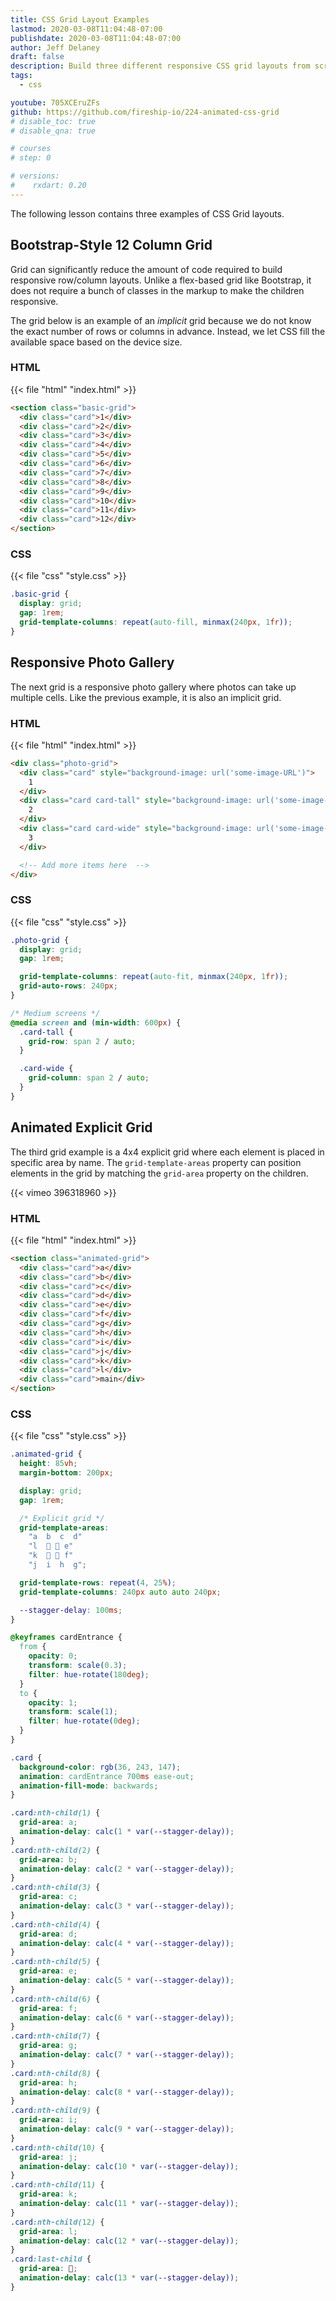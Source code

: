 ```yaml
---
title: CSS Grid Layout Examples
lastmod: 2020-03-08T11:04:48-07:00
publishdate: 2020-03-08T11:04:48-07:00
author: Jeff Delaney
draft: false
description: Build three different responsive CSS grid layouts from scratch
tags:
  - css

youtube: 705XCEruZFs
github: https://github.com/fireship-io/224-animated-css-grid
# disable_toc: true
# disable_qna: true

# courses
# step: 0

# versions:
#    rxdart: 0.20
---
```


The following lesson contains three examples of CSS Grid layouts.

## Bootstrap-Style 12 Column Grid

Grid can significantly reduce the amount of code required to build responsive
row/column layouts. Unlike a flex-based grid like Bootstrap, it does not require
a bunch of classes in the markup to make the children responsive.

The grid below is an example of an _implicit_ grid because we do not know the
exact number of rows or columns in advance. Instead, we let CSS fill the
available space based on the device size.

### HTML

{{< file "html" "index.html" >}}

```html
<section class="basic-grid">
  <div class="card">1</div>
  <div class="card">2</div>
  <div class="card">3</div>
  <div class="card">4</div>
  <div class="card">5</div>
  <div class="card">6</div>
  <div class="card">7</div>
  <div class="card">8</div>
  <div class="card">9</div>
  <div class="card">10</div>
  <div class="card">11</div>
  <div class="card">12</div>
</section>
```

### CSS

{{< file "css" "style.css" >}}

```css
.basic-grid {
  display: grid;
  gap: 1rem;
  grid-template-columns: repeat(auto-fill, minmax(240px, 1fr));
}
```

## Responsive Photo Gallery

The next grid is a responsive photo gallery where photos can take up multiple
cells. Like the previous example, it is also an implicit grid.

### HTML

{{< file "html" "index.html" >}}

```html
<div class="photo-grid">
  <div class="card" style="background-image: url('some-image-URL')">
    1
  </div>
  <div class="card card-tall" style="background-image: url('some-image-URL')">
    2
  </div>
  <div class="card card-wide" style="background-image: url('some-image-URL')">
    3
  </div>

  <!-- Add more items here  -->
</div>
```

### CSS

{{< file "css" "style.css" >}}

```css
.photo-grid {
  display: grid;
  gap: 1rem;

  grid-template-columns: repeat(auto-fit, minmax(240px, 1fr));
  grid-auto-rows: 240px;
}

/* Medium screens */
@media screen and (min-width: 600px) {
  .card-tall {
    grid-row: span 2 / auto;
  }

  .card-wide {
    grid-column: span 2 / auto;
  }
}
```

## Animated Explicit Grid

The third grid example is a 4x4 explicit grid where each element is placed in
specific area by name. The `grid-template-areas` property can position elements
in the grid by matching the `grid-area` property on the children.

<div class="vid vid-center">
    {{< vimeo 396318960 >}}
</div>

### HTML

{{< file "html" "index.html" >}}

```html
<section class="animated-grid">
  <div class="card">a</div>
  <div class="card">b</div>
  <div class="card">c</div>
  <div class="card">d</div>
  <div class="card">e</div>
  <div class="card">f</div>
  <div class="card">g</div>
  <div class="card">h</div>
  <div class="card">i</div>
  <div class="card">j</div>
  <div class="card">k</div>
  <div class="card">l</div>
  <div class="card">main</div>
</section>
```

### CSS

{{< file "css" "style.css" >}}

```css
.animated-grid {
  height: 85vh;
  margin-bottom: 200px;

  display: grid;
  gap: 1rem;

  /* Explicit grid */
  grid-template-areas:
    "a  b  c  d"
    "l  🌟 🌟 e"
    "k  🌟 🌟 f"
    "j  i  h  g";

  grid-template-rows: repeat(4, 25%);
  grid-template-columns: 240px auto auto 240px;

  --stagger-delay: 100ms;
}

@keyframes cardEntrance {
  from {
    opacity: 0;
    transform: scale(0.3);
    filter: hue-rotate(180deg);
  }
  to {
    opacity: 1;
    transform: scale(1);
    filter: hue-rotate(0deg);
  }
}

.card {
  background-color: rgb(36, 243, 147);
  animation: cardEntrance 700ms ease-out;
  animation-fill-mode: backwards;
}

.card:nth-child(1) {
  grid-area: a;
  animation-delay: calc(1 * var(--stagger-delay));
}
.card:nth-child(2) {
  grid-area: b;
  animation-delay: calc(2 * var(--stagger-delay));
}
.card:nth-child(3) {
  grid-area: c;
  animation-delay: calc(3 * var(--stagger-delay));
}
.card:nth-child(4) {
  grid-area: d;
  animation-delay: calc(4 * var(--stagger-delay));
}
.card:nth-child(5) {
  grid-area: e;
  animation-delay: calc(5 * var(--stagger-delay));
}
.card:nth-child(6) {
  grid-area: f;
  animation-delay: calc(6 * var(--stagger-delay));
}
.card:nth-child(7) {
  grid-area: g;
  animation-delay: calc(7 * var(--stagger-delay));
}
.card:nth-child(8) {
  grid-area: h;
  animation-delay: calc(8 * var(--stagger-delay));
}
.card:nth-child(9) {
  grid-area: i;
  animation-delay: calc(9 * var(--stagger-delay));
}
.card:nth-child(10) {
  grid-area: j;
  animation-delay: calc(10 * var(--stagger-delay));
}
.card:nth-child(11) {
  grid-area: k;
  animation-delay: calc(11 * var(--stagger-delay));
}
.card:nth-child(12) {
  grid-area: l;
  animation-delay: calc(12 * var(--stagger-delay));
}
.card:last-child {
  grid-area: 🌟;
  animation-delay: calc(13 * var(--stagger-delay));
}
```

